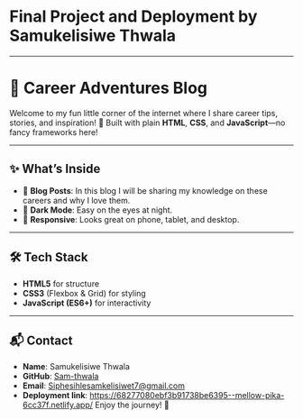 # Final Project and Deployment by Samukelisiwe Thwala
---
# 🚀 Career Adventures Blog

Welcome to my fun little corner of the internet where I share career tips, stories, and inspiration! 🎉 Built with plain **HTML**, **CSS**, and **JavaScript**—no fancy frameworks here!

---

## ✨ What’s Inside

* 📝 **Blog Posts**: In this blog I will be sharing my knowledge on these careers and why I love them.
* 🌙 **Dark Mode**: Easy on the eyes at night.
* 📱 **Responsive**: Looks great on phone, tablet, and desktop.

---

## 🛠️ Tech Stack

* **HTML5** for structure
* **CSS3** (Flexbox & Grid) for styling
* **JavaScript (ES6+)** for interactivity

---

## 📬 Contact

* **Name**: Samukelisiwe Thwala
* **GitHub**: [Sam-thwala](https://github.com/Sam-thwala)
* **Email**: Siphesihlesamkelisiwet7@gmail.com
* **Deployment link**: https://68277080ebf3b91738be6395--mellow-pika-6cc37f.netlify.app/
Enjoy the journey! 🌟



